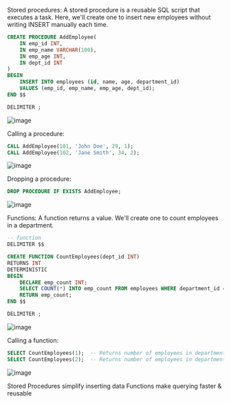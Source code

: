 Stored procedures:
A stored procedure is a reusable SQL script that executes a task. Here, we'll create one to insert new employees without writing INSERT manually each time.
```sql
CREATE PROCEDURE AddEmployee(
    IN emp_id INT,
    IN emp_name VARCHAR(100),
    IN emp_age INT,
    IN dept_id INT
)
BEGIN
    INSERT INTO employees (id, name, age, department_id) 
    VALUES (emp_id, emp_name, emp_age, dept_id);
END $$

DELIMITER ;

```
![image](https://github.com/user-attachments/assets/ee7ee7ea-9ae9-4c9e-9560-a7e819c9e7a2)

Calling a procedure:
```sql
CALL AddEmployee(101, 'John Doe', 29, 1);
CALL AddEmployee(102, 'Jane Smith', 34, 2);

```
![image](https://github.com/user-attachments/assets/1bd9ab93-7fba-452d-9dd0-b7c672b9c28e)

Dropping a procedure:
```sql
DROP PROCEDURE IF EXISTS AddEmployee;
```

![image](https://github.com/user-attachments/assets/8d729e1b-65ae-4959-a235-a1690855cc1c)

Functions:
A function returns a value. We'll create one to count employees in a department.
```sql
-- function
DELIMITER $$

CREATE FUNCTION CountEmployees(dept_id INT) 
RETURNS INT 
DETERMINISTIC
BEGIN
    DECLARE emp_count INT;
    SELECT COUNT(*) INTO emp_count FROM employees WHERE department_id = dept_id;
    RETURN emp_count;
END $$

DELIMITER ;
```
![image](https://github.com/user-attachments/assets/95d08366-cdb2-4eab-9a76-743191c469c7)

Calling a function:
```sql
SELECT CountEmployees(1);  -- Returns number of employees in department 1
SELECT CountEmployees(2);  -- Returns number of employees in department 2
```
![image](https://github.com/user-attachments/assets/49c04664-7581-4fce-8ae9-56ec80130649)

Stored Procedures simplify inserting data 
Functions make querying faster & reusable 

